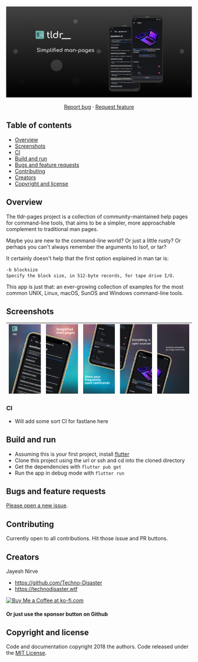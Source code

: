 <p align="center">
  <a href="https://technodisaster.wtf/">
    <img src="android/fastlane/metadata/android/en-US/images/featureGraphic.png" >
  </a>

  <p align="center">
    <a href="https://github.com/Techno-Disaster/tldr/issues/new">Report bug</a>
    ·
    <a href="https://github.com/Techno-Disaster/tldr/issues/new">Request feature</a>
  </p>
</p>

## Table of contents

- [Overview](#overview)
- [Screenshots](#screenshots)
- [CI](#CI)
- [Build and run](#build-and-run)
- [Bugs and feature requests](#bugs-and-feature-requests)
- [Contributing](#contributing)
- [Creators](#creators)
- [Copyright and license](#copyright-and-license)

## Overview

The tldr-pages project is a collection of community-maintained help pages for command-line tools, that aims to be a simpler, more approachable complement to traditional man pages.

Maybe you are new to the command-line world? Or just a little rusty? Or perhaps you can't always remember the arguments to lsof, or tar?

It certainly doesn't help that the first option explained in man tar is:
```
-b blocksize
Specify the block size, in 512-byte records, for tape drive I/O.
```
 
This app is just that: an ever-growing collection of examples for the most common UNIX, Linux, macOS, SunOS and Windows command-line tools.

## Screenshots

|![](android/fastlane/metadata/android/en-US/images/phoneScreenshots/1_en-US.png)|![](android/fastlane/metadata/android/en-US/images/phoneScreenshots/2_en-US.png)|![](android/fastlane/metadata/android/en-US/images/phoneScreenshots/3_en-US.png)|![](android/fastlane/metadata/android/en-US/images/phoneScreenshots/4_en-US.png)|![](android/fastlane/metadata/android/en-US/images/phoneScreenshots/5_en-US.png)|
|---|---|---|---|---|


### CI

* Will add some sort CI for fastlane here

## Build and run
* Assuming this is your first project, install [flutter](https://flutter.dev/docs/get-started/install)
* Clone this project using the url or ssh and cd into the cloned directory
* Get the dependencies with ``` flutter pub get ```
* Run the app in debug mode with ``` flutter run ```

## Bugs and feature requests

[Please open a new issue](https://github.com/Techno-Disaster/tldr/issues/new).

## Contributing

Currently open to all contributions. Hit those issue and PR buttons.

## Creators
Jayesh Nirve
- <https://github.com/Techno-Disaster>
- <https://technodisaster.wtf>

<a href='https://ko-fi.com/T6T23OMP7' target='_blank'><img height='36' style='border:0px;height:36px;' src='https://cdn.ko-fi.com/cdn/kofi1.png?v=2' border='0' alt='Buy Me a Coffee at ko-fi.com' /></a>

#### Or just use the sponser button on Github

## Copyright and license

Code and documentation copyright 2018 the authors. Code released under the [MIT License](https://github.com/Techno-Disaster/tldr/blob/master/LICENSE).

